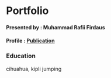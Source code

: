 # Portfolio
#### Presented by : Muhammad Rafii Firdaus
#### Profile : [Publication](https://www.linkedin.com/in/rafiii/)


### Education
cihuahua, kipli jumping
